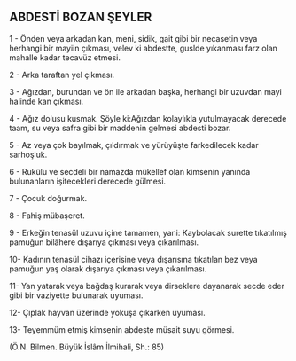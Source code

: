 ## ABDESTİ BOZAN ŞEYLER

1 - Önden veya arkadan kan, meni, sidik, gait gibi bir necasetin veya herhangi bir mayiin çıkması, velev ki abdestte, guslde yıkanması farz olan mahalle kadar tecavüz etmesi.

2 - Arka taraftan yel çıkması.

3 - Ağızdan, burundan ve ön ile arkadan başka, herhangi bir uzuvdan mayi halinde kan çıkması.

4 - Ağız dolusu kusmak. Şöyle ki:Ağızdan kolaylıkla yutulmayacak derecede taam, su veya safra gibi bir maddenin gelmesi abdesti bo­zar.

5 - Az veya çok bayılmak, çıldırmak ve yürüyüşte farkedilecek kadar sarhoşluk.

6 - Rukûlu ve secdeli bir namazda mükel­lef olan kimsenin yanında bulunanların işitecek­leri derecede gülmesi.

7 - Çocuk doğurmak.

8 - Fahiş mübaşeret.

9 - Erkeğin tenasül uzuvu içine tamamen, yani: Kaybolacak surette tıkatılmış pamuğun bilâhere dışarıya çıkması veya çıkarılması.

10- Kadının tenasül cihazı içerisine veya dışarısına tıkatılan bez veya pamuğun yaş olarak dışarıya çıkması veya çıkarılması.

11- Yan yatarak veya bağdaş kurarak ve­ya dirseklere dayanarak secde eder gibi bir vaziyette bulunarak uyuması.

12- Çıplak hayvan üzerinde yokuşa çıkar­ken uyuması.

13- Teyemmüm etmiş kimsenin abdeste müsait suyu görmesi.

(Ö.N. Bilmen. Büyük İslâm İlmihali, Sh.: 85)
